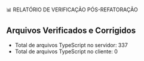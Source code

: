 📊 RELATÓRIO DE VERIFICAÇÃO PÓS-REFATORAÇÃO

## Arquivos Verificados e Corrigidos
- Total de arquivos TypeScript no servidor: 337
- Total de arquivos TypeScript no cliente: 0
